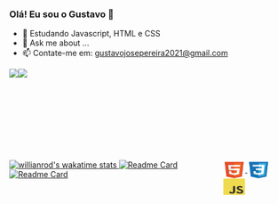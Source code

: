 ### Olá! Eu sou o Gustavo 👋

- 🌱 Estudando Javascript, HTML e CSS
- 💬 Ask me about ...
- 📫 Contate-me em: gustavojosepereira2021@gmail.com
<div>
    <a href="https://github.com/Escravo" style="display: flex">
    <img syle="display: inline_block" height="150em" src="https://github-readme-stats.vercel.app/api?username=escravo&show_icons=true&theme=synthwave&include_all_commits=true&count_private=true"/>
    <img syle="display: inline_block" height="150em" src="https://github-readme-stats.vercel.app/api/top-langs/?username=escravo&layout=compact&langs_count=7&theme=synthwave"/>
</div>

![willianrod's wakatime stats](https://github-readme-stats.vercel.app/api/wakatime?escravo&theme=synthwave)
![Readme Card](https://github-readme-stats.vercel.app/api/pin/?username=escravo&repo=HdA-Pagina-Web&theme=synthwave)
![Readme Card](https://github-readme-stats.vercel.app/api/pin/?username=escravo&repo=comercio-eletronico&theme=synthwave)

##
<div style="display: inline_block"><br>
    <img align="center" alt="Gustavo-HTML5" height="30" width="40" src="https://github.com/devicons/devicon/blob/master/icons/html5/html5-original.svg">
     <img align="center" alt="Gustavo-CSS3" height="30" width="40" src="https://github.com/devicons/devicon/blob/master/icons/css3/css3-original.svg">
     <img align="center" alt="Gustavo-Javascript" height="30" width="40" src="https://github.com/devicons/devicon/blob/master/icons/javascript/javascript-original.svg">
</div>
<div>
  <a href=""></a>
</div>
